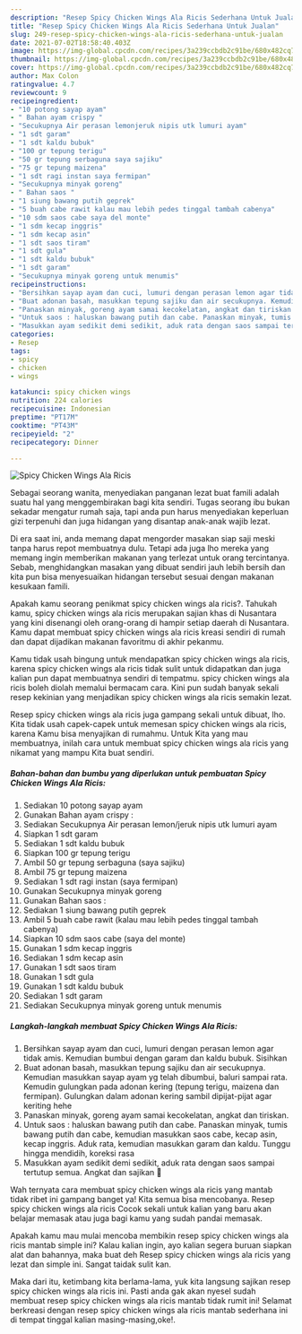 ```yaml
---
description: "Resep Spicy Chicken Wings Ala Ricis Sederhana Untuk Jualan"
title: "Resep Spicy Chicken Wings Ala Ricis Sederhana Untuk Jualan"
slug: 249-resep-spicy-chicken-wings-ala-ricis-sederhana-untuk-jualan
date: 2021-07-02T18:58:40.403Z
image: https://img-global.cpcdn.com/recipes/3a239ccbdb2c91be/680x482cq70/spicy-chicken-wings-ala-ricis-foto-resep-utama.jpg
thumbnail: https://img-global.cpcdn.com/recipes/3a239ccbdb2c91be/680x482cq70/spicy-chicken-wings-ala-ricis-foto-resep-utama.jpg
cover: https://img-global.cpcdn.com/recipes/3a239ccbdb2c91be/680x482cq70/spicy-chicken-wings-ala-ricis-foto-resep-utama.jpg
author: Max Colon
ratingvalue: 4.7
reviewcount: 9
recipeingredient:
- "10 potong sayap ayam"
- " Bahan ayam crispy "
- "Secukupnya Air perasan lemonjeruk nipis utk lumuri ayam"
- "1 sdt garam"
- "1 sdt kaldu bubuk"
- "100 gr tepung terigu"
- "50 gr tepung serbaguna saya sajiku"
- "75 gr tepung maizena"
- "1 sdt ragi instan saya fermipan"
- "Secukupnya minyak goreng"
- " Bahan saos "
- "1 siung bawang putih geprek"
- "5 buah cabe rawit kalau mau lebih pedes tinggal tambah cabenya"
- "10 sdm saos cabe saya del monte"
- "1 sdm kecap inggris"
- "1 sdm kecap asin"
- "1 sdt saos tiram"
- "1 sdt gula"
- "1 sdt kaldu bubuk"
- "1 sdt garam"
- "Secukupnya minyak goreng untuk menumis"
recipeinstructions:
- "Bersihkan sayap ayam dan cuci, lumuri dengan perasan lemon agar tidak amis. Kemudian bumbui dengan garam dan kaldu bubuk. Sisihkan"
- "Buat adonan basah, masukkan tepung sajiku dan air secukupnya. Kemudian masukkan sayap ayam yg telah dibumbui, baluri sampai rata. Kemudin gulungkan pada adonan kering (tepung terigu, maizena dan fermipan). Gulungkan dalam adonan kering sambil dipijat-pijat agar keriting hehe"
- "Panaskan minyak, goreng ayam samai kecokelatan, angkat dan tiriskan."
- "Untuk saos : haluskan bawang putih dan cabe. Panaskan minyak, tumis bawang putih dan cabe, kemudian masukkan saos cabe, kecap asin, kecap inggris. Aduk rata, kemudian masukkan garam dan kaldu. Tunggu hingga mendidih, koreksi rasa"
- "Masukkan ayam sedikit demi sedikit, aduk rata dengan saos sampai tertutup semua. Angkat dan sajikan 🐔"
categories:
- Resep
tags:
- spicy
- chicken
- wings

katakunci: spicy chicken wings 
nutrition: 224 calories
recipecuisine: Indonesian
preptime: "PT17M"
cooktime: "PT43M"
recipeyield: "2"
recipecategory: Dinner

---
```



![Spicy Chicken Wings Ala Ricis](https://img-global.cpcdn.com/recipes/3a239ccbdb2c91be/680x482cq70/spicy-chicken-wings-ala-ricis-foto-resep-utama.jpg)

Sebagai seorang wanita, menyediakan panganan lezat buat famili adalah suatu hal yang menggembirakan bagi kita sendiri. Tugas seorang ibu bukan sekadar mengatur rumah saja, tapi anda pun harus menyediakan keperluan gizi terpenuhi dan juga hidangan yang disantap anak-anak wajib lezat.

Di era  saat ini, anda memang dapat mengorder masakan siap saji meski tanpa harus repot membuatnya dulu. Tetapi ada juga lho mereka yang memang ingin memberikan makanan yang terlezat untuk orang tercintanya. Sebab, menghidangkan masakan yang dibuat sendiri jauh lebih bersih dan kita pun bisa menyesuaikan hidangan tersebut sesuai dengan makanan kesukaan famili. 



Apakah kamu seorang penikmat spicy chicken wings ala ricis?. Tahukah kamu, spicy chicken wings ala ricis merupakan sajian khas di Nusantara yang kini disenangi oleh orang-orang di hampir setiap daerah di Nusantara. Kamu dapat membuat spicy chicken wings ala ricis kreasi sendiri di rumah dan dapat dijadikan makanan favoritmu di akhir pekanmu.

Kamu tidak usah bingung untuk mendapatkan spicy chicken wings ala ricis, karena spicy chicken wings ala ricis tidak sulit untuk didapatkan dan juga kalian pun dapat membuatnya sendiri di tempatmu. spicy chicken wings ala ricis boleh diolah memalui bermacam cara. Kini pun sudah banyak sekali resep kekinian yang menjadikan spicy chicken wings ala ricis semakin lezat.

Resep spicy chicken wings ala ricis juga gampang sekali untuk dibuat, lho. Kita tidak usah capek-capek untuk memesan spicy chicken wings ala ricis, karena Kamu bisa menyajikan di rumahmu. Untuk Kita yang mau membuatnya, inilah cara untuk membuat spicy chicken wings ala ricis yang nikamat yang mampu Kita buat sendiri.

<!--inarticleads1-->

##### Bahan-bahan dan bumbu yang diperlukan untuk pembuatan Spicy Chicken Wings Ala Ricis:

1. Sediakan 10 potong sayap ayam
1. Gunakan  Bahan ayam crispy :
1. Sediakan Secukupnya Air perasan lemon/jeruk nipis utk lumuri ayam
1. Siapkan 1 sdt garam
1. Sediakan 1 sdt kaldu bubuk
1. Siapkan 100 gr tepung terigu
1. Ambil 50 gr tepung serbaguna (saya sajiku)
1. Ambil 75 gr tepung maizena
1. Sediakan 1 sdt ragi instan (saya fermipan)
1. Gunakan Secukupnya minyak goreng
1. Gunakan  Bahan saos :
1. Sediakan 1 siung bawang putih geprek
1. Ambil 5 buah cabe rawit (kalau mau lebih pedes tinggal tambah cabenya)
1. Siapkan 10 sdm saos cabe (saya del monte)
1. Gunakan 1 sdm kecap inggris
1. Sediakan 1 sdm kecap asin
1. Gunakan 1 sdt saos tiram
1. Gunakan 1 sdt gula
1. Gunakan 1 sdt kaldu bubuk
1. Sediakan 1 sdt garam
1. Sediakan Secukupnya minyak goreng untuk menumis




<!--inarticleads2-->

##### Langkah-langkah membuat Spicy Chicken Wings Ala Ricis:

1. Bersihkan sayap ayam dan cuci, lumuri dengan perasan lemon agar tidak amis. Kemudian bumbui dengan garam dan kaldu bubuk. Sisihkan
1. Buat adonan basah, masukkan tepung sajiku dan air secukupnya. Kemudian masukkan sayap ayam yg telah dibumbui, baluri sampai rata. Kemudin gulungkan pada adonan kering (tepung terigu, maizena dan fermipan). Gulungkan dalam adonan kering sambil dipijat-pijat agar keriting hehe
1. Panaskan minyak, goreng ayam samai kecokelatan, angkat dan tiriskan.
1. Untuk saos : haluskan bawang putih dan cabe. Panaskan minyak, tumis bawang putih dan cabe, kemudian masukkan saos cabe, kecap asin, kecap inggris. Aduk rata, kemudian masukkan garam dan kaldu. Tunggu hingga mendidih, koreksi rasa
1. Masukkan ayam sedikit demi sedikit, aduk rata dengan saos sampai tertutup semua. Angkat dan sajikan 🐔




Wah ternyata cara membuat spicy chicken wings ala ricis yang mantab tidak ribet ini gampang banget ya! Kita semua bisa mencobanya. Resep spicy chicken wings ala ricis Cocok sekali untuk kalian yang baru akan belajar memasak atau juga bagi kamu yang sudah pandai memasak.

Apakah kamu mau mulai mencoba membikin resep spicy chicken wings ala ricis mantab simple ini? Kalau kalian ingin, ayo kalian segera buruan siapkan alat dan bahannya, maka buat deh Resep spicy chicken wings ala ricis yang lezat dan simple ini. Sangat taidak sulit kan. 

Maka dari itu, ketimbang kita berlama-lama, yuk kita langsung sajikan resep spicy chicken wings ala ricis ini. Pasti anda gak akan nyesel sudah membuat resep spicy chicken wings ala ricis mantab tidak rumit ini! Selamat berkreasi dengan resep spicy chicken wings ala ricis mantab sederhana ini di tempat tinggal kalian masing-masing,oke!.

